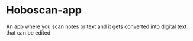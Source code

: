 # Hoboscan-app
An app where you scan notes or text and it gets converted into digital text that can be edited
